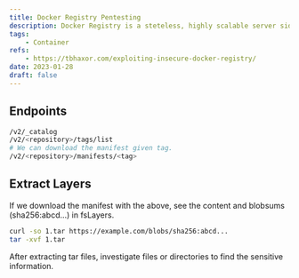 ```yaml
---
title: Docker Registry Pentesting
description: Docker Registry is a steteless, highly scalable server side application that stores and lets you distribute Docker images. A default port is 5000.
tags:
    - Container
refs:
    - https://tbhaxor.com/exploiting-insecure-docker-registry/
date: 2023-01-28
draft: false
---
```


## Endpoints

```bash
/v2/_catalog
/v2/<repository>/tags/list
# We can download the manifest given tag.
/v2/<repository>/manifests/<tag>
```

## Extract Layers

If we download the manifest with the above, see the content and blobsums (sha256:abcd...) in fsLayers.

```bash
curl -so 1.tar https://example.com/blobs/sha256:abcd...
tar -xvf 1.tar
```

After extracting tar files, investigate files or directories to find the sensitive information.
